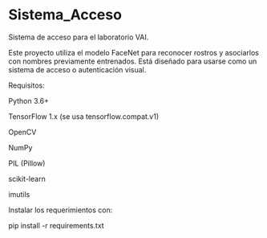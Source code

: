 # Sistema_Acceso
Sistema de acceso para el laboratorio VAI.

Este proyecto utiliza el modelo FaceNet para reconocer rostros y asociarlos con nombres previamente entrenados. Está diseñado para usarse como un sistema de acceso o autenticación visual.

Requisitos:

Python 3.6+

TensorFlow 1.x (se usa tensorflow.compat.v1)

OpenCV

NumPy

PIL (Pillow)

scikit-learn

imutils 

Instalar los requerimientos con:

pip install -r requirements.txt



